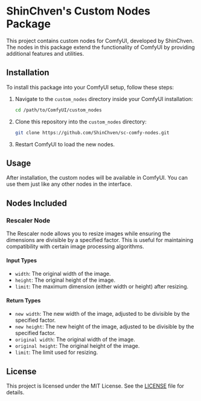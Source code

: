 # ShinChven's Custom Nodes Package

This project contains custom nodes for ComfyUI, developed by ShinChven. The nodes in this package extend the functionality of ComfyUI by providing additional features and utilities.

## Installation

To install this package into your ComfyUI setup, follow these steps:

1. Navigate to the `custom_nodes` directory inside your ComfyUI installation:
    ```sh
    cd /path/to/ComfyUI/custom_nodes
    ```

2. Clone this repository into the `custom_nodes` directory:
    ```sh
    git clone https://github.com/ShinChven/sc-comfy-nodes.git
    ```

3. Restart ComfyUI to load the new nodes.

## Usage

After installation, the custom nodes will be available in ComfyUI. You can use them just like any other nodes in the interface.

## Nodes Included

### Rescaler Node

The Rescaler node allows you to resize images while ensuring the dimensions are divisible by a specified factor. This is useful for maintaining compatibility with certain image processing algorithms.

#### Input Types

- `width`: The original width of the image.
- `height`: The original height of the image.
- `limit`: The maximum dimension (either width or height) after resizing.

#### Return Types

- `new width`: The new width of the image, adjusted to be divisible by the specified factor.
- `new height`: The new height of the image, adjusted to be divisible by the specified factor.
- `original width`: The original width of the image.
- `original height`: The original height of the image.
- `limit`: The limit used for resizing.

## License

This project is licensed under the MIT License. See the [LICENSE](LICENSE) file for details.
